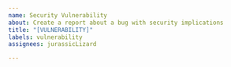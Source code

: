 ```yaml
---
name: Security Vulnerability
about: Create a report about a bug with security implications
title: "[VULNERABILITY]"
labels: vulnerability
assignees: jurassicLizard

---
```


<ascii armor gpg-encrypted text goes here>
